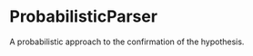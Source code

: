 ProbabilisticParser
===================

A probabilistic approach to the confirmation of the hypothesis.